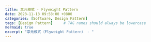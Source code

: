 ```yaml
---
title: 享元模式 - Flyweight Pattern
date: 2023-11-13 09:58:00 +0800
categories: [Software, Design Pattern]
tags: [Design Pattern]     # TAG names should always be lowercase
mermaid: true
excerpt: "享元模式（Flyweight Pattern） - "
---
```

